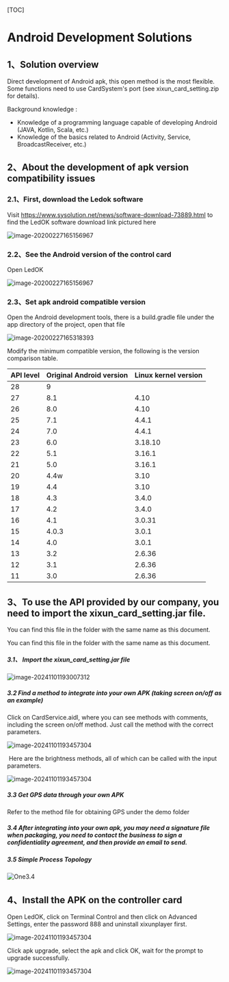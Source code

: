 [TOC]

# Android Development Solutions

## 1、Solution overview

Direct development of Android apk, this open method is the most flexible. Some functions need to use CardSystem's port (see xixun_card_setting.zip for details).

Background knowledge :

- Knowledge of a programming language capable of developing Android (JAVA, Kotlin, Scala, etc.)
-  Knowledge of the basics related to Android (Activity, Service, BroadcastReceiver, etc.)

## 2、About the development of apk version compatibility issues

### 2.1、First, download the Ledok software

Visit	 https://www.sysolution.net/news/software-download-73889.html	to find the LedOK software download link pictured here

![image-20200227165156967](../pictures/android-ledok1.jpg)

### 2.2、See the Android version of the control card

Open LedOK

![image-20200227165156967](../pictures/android-ledok2.jpg)



### 2.3、Set apk android compatible version 

Open the Android development tools, there is a build.gradle file under the app directory of the project, open that file

![image-20200227165318393](../pictures/Androidstudio.png)

Modify the minimum compatible version, the following is the version comparison table.

| API level | **Original Android version** | **Linux kernel version** |
| --------- | ---------------------------- | ------------------------ |
| 28        | 9                            |                          |
| 27        | 8.1                          | 4.10                     |
| 26        | 8.0                          | 4.10                     |
| 25        | 7.1                          | 4.4.1                    |
| 24        | 7.0                          | 4.4.1                    |
| 23        | 6.0                          | 3.18.10                  |
| 22        | 5.1                          | 3.16.1                   |
| 21        | 5.0                          | 3.16.1                   |
| 20        | 4.4w                         | 3.10                     |
| 19        | 4.4                          | 3.10                     |
| 18        | 4.3                          | 3.4.0                    |
| 17        | 4.2                          | 3.4.0                    |
| 16        | 4.1                          | 3.0.31                   |
| 15        | 4.0.3                        | 3.0.1                    |
| 14        | 4.0                          | 3.0.1                    |
| 13        | 3.2                          | 2.6.36                   |
| 12        | 3.1                          | 2.6.36                   |
| 11        | 3.0                          | 2.6.36                   |

## 3、To use the API provided by our company, you need to import the xixun_card_setting.jar file.

You can find this file in the folder with the same name as this document.

You can find this file in the folder with the same name as this document.

##### 3.1、 Import the xixun_card_setting.jar file

![image-20241101193007312](../pictures/One3.1.png)

##### 3.2 Find a method to integrate into your own APK (taking screen on/off as an example)

Click on CardService.aidl, where you can see methods with comments, including the screen on/off method. Just call the method with the correct parameters.

![image-20241101193457304](../pictures/One3.2.jpg)

​      Here are the brightness methods, all of which can be called with the input parameters.

![image-20241101193457304](../pictures/One3.3.jpg)

##### 3.3 Get GPS data through your own APK

  Refer to the method file for obtaining GPS under the demo folder

##### 3.4 After integrating into your own apk, you may need a signature file when packaging, you need to contact the business to sign a confidentiality agreement, and then provide an email to send.

##### 3.5 Simple Process Topology

![One3.4](../pictures/One3.4.jpg)

## 4、Install the APK on the controller card

Open LedOK, click on Terminal Control and then click on Advanced Settings, enter the password 888 and uninstall xixunplayer first.

![image-20241101193457304](../pictures/One4.1.jpg)

Click apk upgrade, select the apk and click OK, wait for the prompt to upgrade successfully.

![image-20241101193457304](../pictures/One4.2.jpg)